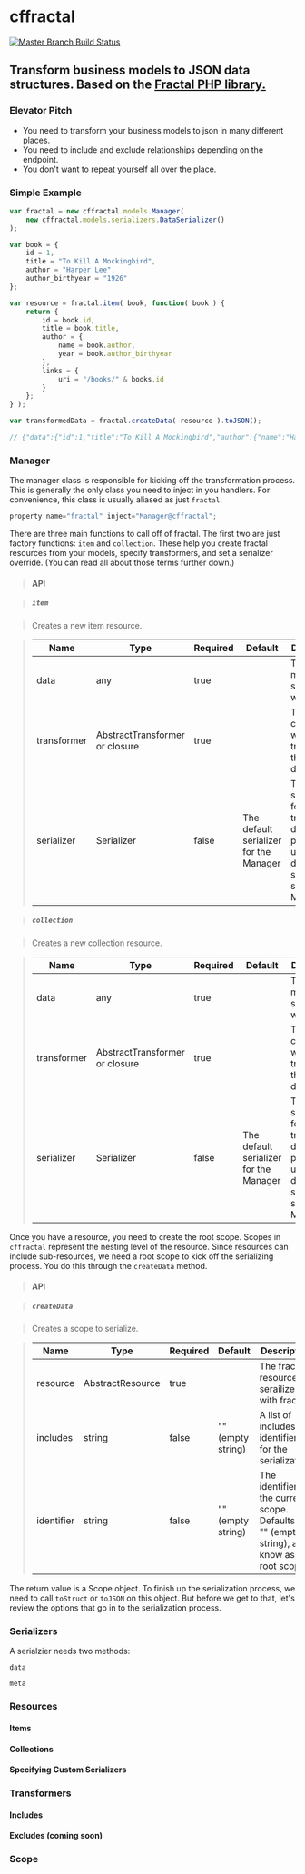 # cffractal

[![Master Branch Build Status](https://img.shields.io/travis/elpete/cffractal/master.svg?style=flat-square&label=master)](https://travis-ci.org/elpete/cffractal)

## Transform business models to JSON data structures. Based on the [Fractal PHP library.](http://fractal.thephpleague.com/)

### Elevator Pitch

+ You need to transform your business models to json in many different places.
+ You need to include and exclude relationships depending on the endpoint.
+ You don't want to repeat yourself all over the place.

### Simple Example

```js
var fractal = new cffractal.models.Manager(
    new cffractal.models.serializers.DataSerializer()
);

var book = {
    id = 1,
    title = "To Kill A Mockingbird",
    author = "Harper Lee",
    author_birthyear = "1926"
};

var resource = fractal.item( book, function( book ) {
    return {
        id = book.id,
        title = book.title,
        author = {
            name = book.author,
            year = book.author_birthyear
        },
        links = {
            uri = "/books/" & books.id
        }
    };
} );

var transformedData = fractal.createData( resource ).toJSON();

// {"data":{"id":1,"title":"To Kill A Mockingbird","author":{"name":"Harper Lee","year":"1926"},"links":{"uri":"/books/1"}}}
```

### Manager

The manager class is responsible for kicking off the transformation process.  This is generally the only class you need to inject in you handlers.  For convenience, this class is usually aliased as just `fractal`.

```js
property name="fractal" inject="Manager@cffractal";
```

There are three main functions to call off of fractal.  The first two are just factory functions: `item` and `collection`.  These help you create fractal resources from your models, specify transformers, and set a serializer override.  (You can read all about those terms further down.)

> #### API

> ##### `item`

> Creates a new item resource.

> | Name | Type | Required | Default | Description |
> | --- | --- | --- | --- | --- | 
> | data | any | true | | The data or model to serailize with fractal. |
> | transformer | AbstractTransformer or closure | true | | The class or closure that will transform the given data |
> | serializer | Serializer | false | The default serializer for the Manager | The serializer for the transformed data.  If not provided, uses the default serializer set for the Manager. |

> ##### `collection`

> Creates a new collection resource.

> | Name | Type | Required | Default | Description |
> | --- | --- | --- | --- | --- |
> | data | any | true | | The data or model to serailize with fractal. |
> | transformer | AbstractTransformer or closure | true | | The class or closure that will transform the given data |
> | serializer | Serializer | false | The default serializer for the Manager | The serializer for the transformed data.  If not provided, uses the default serializer set for the Manager. |

Once you have a resource, you need to create the root scope.  Scopes in `cffractal` represent the nesting level of the resource.  Since resources can include sub-resources, we need a root scope to kick off the serializing process.  You do this through the `createData` method.

> #### API

> ##### `createData`

> Creates a scope to serialize.

> | Name | Type | Required | Default | Description |
> | --- | --- | --- | --- | --- | 
> | resource | AbstractResource | true | | The fractal resource to serailize with fractal. |
> | includes | string | false | "" (empty string) | A list of includes identifiers for the serialization. |
> | identifier | string | false | "" (empty string) | The identifier for the current scope.  Defaults to "" (empty string), also know as the root scope. |

The return value is a Scope object.  To finish up the serialization process, we need to call `toStruct` or `toJSON` on this object.  But before we get to that, let's review the options that go in to the serialization process.

### Serializers

A serialzier needs two methods:

`data`

`meta`

### Resources

#### Items

#### Collections

#### Specifying Custom Serializers

### Transformers

#### Includes

#### Excludes (coming soon)

### Scope